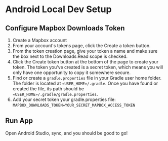 # Android Local Dev Setup

## Configure Mapbox Downloads Token
1. Create a Mapbox account
2. From your account's tokens page, click the Create a token button.
3. From the token creation page, give your token a name and make sure the box next to the Downloads:Read scope is checked.
4. Click the Create token button at the bottom of the page to create your token. The token you've created is a secret token, which means you will only have one opportunity to copy it somewhere secure.
5. Find or create a `gradle.properties` file in your Gradle user home folder. The folder is located at `«USER_HOME»/.gradle`. Once you have found or created the file, its path should be `«USER_HOME»/.gradle/gradle.properties`.
6. Add your secret token your gradle.properties file: `MAPBOX_DOWNLOADS_TOKEN=YOUR_SECRET_MAPBOX_ACCESS_TOKEN`

## Run App
Open Android Studio, sync, and you should be good to go!